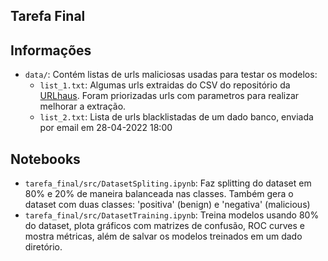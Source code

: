 ## Tarefa Final

## Informações

- `data/`: Contém listas de urls maliciosas usadas para testar os modelos:
    - `list_1.txt`: Algumas urls extraidas do CSV do repositório da [URLhaus](https://urlhaus.abuse.ch/api/#csv). Foram priorizadas urls com parametros para realizar melhorar a extração.
    - `list_2.txt`: Lista de urls blacklistadas de um dado banco, enviada por email em 28-04-2022 18:00


## Notebooks

- `tarefa_final/src/DatasetSpliting.ipynb`: Faz splitting do dataset em 80% e 20% de maneira balanceada nas classes.
Também gera o dataset com duas classes: 'positiva' (benign) e 'negativa' (malicious)
- `tarefa_final/src/DatasetTraining.ipynb`: Treina modelos usando 80% do dataset, plota gráficos com matrizes de confusão, ROC curves e mostra métricas, além de salvar os modelos treinados em um dado diretório.